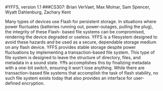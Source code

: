 #YFFS, version 1.1
###CS307: Brian VerVaet, Max Molnar, Sam Spencer, Wyatt Dahlenburg, Zachary Kent

  Many types of devices use Flash for persistent storage. In situations where power fluctuates (batteries running out, 
power-outages, pulling the plug), the integrity of these Flash- based file systems can be compromised, rendering the device 
degraded or useless. YFFS is a filesystem designed to avoid these hazards and be used as a secure, dependable storage medium on 
any flash device.  YFFS provides stable storage despite power fluctuations by implementing a transaction-based file system. This 
type of file system is designed to leave the structure of directory, files, and metadata in a sound state. Yffs accomplishes this
by finalizing metadata with a one-bit switch, ensuring it won't lose anything. While there are transaction-based file systems 
that accomplish the task of flash stability, no such file system exists today that also provides an interface for user-defined 
encryption.  



  
